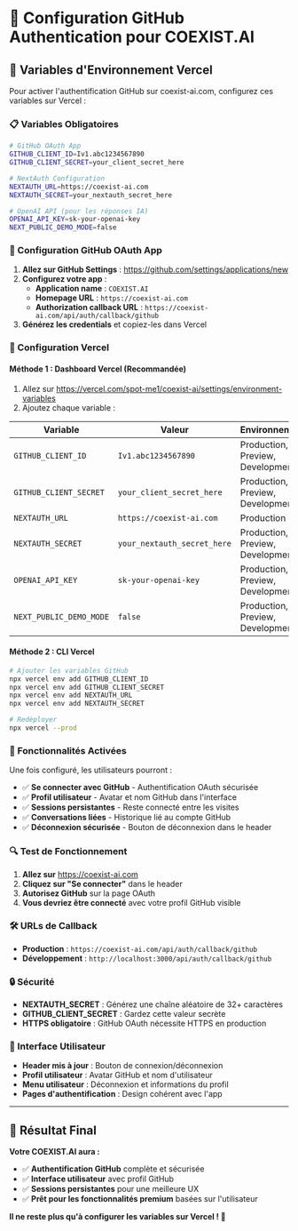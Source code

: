 # 🔐 Configuration GitHub Authentication pour COEXIST.AI

## 🚀 Variables d'Environnement Vercel

Pour activer l'authentification GitHub sur coexist-ai.com, configurez ces variables sur Vercel :

### 📋 Variables Obligatoires

```bash
# GitHub OAuth App
GITHUB_CLIENT_ID=Iv1.abc1234567890
GITHUB_CLIENT_SECRET=your_client_secret_here

# NextAuth Configuration
NEXTAUTH_URL=https://coexist-ai.com
NEXTAUTH_SECRET=your_nextauth_secret_here

# OpenAI API (pour les réponses IA)
OPENAI_API_KEY=sk-your-openai-key
NEXT_PUBLIC_DEMO_MODE=false
```

### 🔧 Configuration GitHub OAuth App

1. **Allez sur GitHub Settings** : https://github.com/settings/applications/new
2. **Configurez votre app** :
   - **Application name** : `COEXIST.AI`
   - **Homepage URL** : `https://coexist-ai.com`
   - **Authorization callback URL** : `https://coexist-ai.com/api/auth/callback/github`
3. **Générez les credentials** et copiez-les dans Vercel

### 📝 Configuration Vercel

#### **Méthode 1 : Dashboard Vercel (Recommandée)**

1. Allez sur https://vercel.com/spot-me1/coexist-ai/settings/environment-variables
2. Ajoutez chaque variable :

| Variable | Valeur | Environnements |
|----------|--------|----------------|
| `GITHUB_CLIENT_ID` | `Iv1.abc1234567890` | Production, Preview, Development |
| `GITHUB_CLIENT_SECRET` | `your_client_secret_here` | Production, Preview, Development |
| `NEXTAUTH_URL` | `https://coexist-ai.com` | Production |
| `NEXTAUTH_SECRET` | `your_nextauth_secret_here` | Production, Preview, Development |
| `OPENAI_API_KEY` | `sk-your-openai-key` | Production, Preview, Development |
| `NEXT_PUBLIC_DEMO_MODE` | `false` | Production, Preview, Development |

#### **Méthode 2 : CLI Vercel**

```bash
# Ajouter les variables GitHub
npx vercel env add GITHUB_CLIENT_ID
npx vercel env add GITHUB_CLIENT_SECRET
npx vercel env add NEXTAUTH_URL
npx vercel env add NEXTAUTH_SECRET

# Redéployer
npx vercel --prod
```

### 🎯 Fonctionnalités Activées

Une fois configuré, les utilisateurs pourront :

- ✅ **Se connecter avec GitHub** - Authentification OAuth sécurisée
- ✅ **Profil utilisateur** - Avatar et nom GitHub dans l'interface
- ✅ **Sessions persistantes** - Reste connecté entre les visites
- ✅ **Conversations liées** - Historique lié au compte GitHub
- ✅ **Déconnexion sécurisée** - Bouton de déconnexion dans le header

### 🔍 Test de Fonctionnement

1. **Allez sur** https://coexist-ai.com
2. **Cliquez sur "Se connecter"** dans le header
3. **Autorisez GitHub** sur la page OAuth
4. **Vous devriez être connecté** avec votre profil GitHub visible

### 🛠️ URLs de Callback

- **Production** : `https://coexist-ai.com/api/auth/callback/github`
- **Développement** : `http://localhost:3000/api/auth/callback/github`

### 🔒 Sécurité

- **NEXTAUTH_SECRET** : Générez une chaîne aléatoire de 32+ caractères
- **GITHUB_CLIENT_SECRET** : Gardez cette valeur secrète
- **HTTPS obligatoire** : GitHub OAuth nécessite HTTPS en production

### 🎨 Interface Utilisateur

- **Header mis à jour** : Bouton de connexion/déconnexion
- **Profil utilisateur** : Avatar GitHub et nom d'utilisateur
- **Menu utilisateur** : Déconnexion et informations du profil
- **Pages d'authentification** : Design cohérent avec l'app

---

## 🎉 Résultat Final

**Votre COEXIST.AI aura :**
- ✅ **Authentification GitHub** complète et sécurisée
- ✅ **Interface utilisateur** avec profil GitHub
- ✅ **Sessions persistantes** pour une meilleure UX
- ✅ **Prêt pour les fonctionnalités premium** basées sur l'utilisateur

**Il ne reste plus qu'à configurer les variables sur Vercel ! 🚀**

